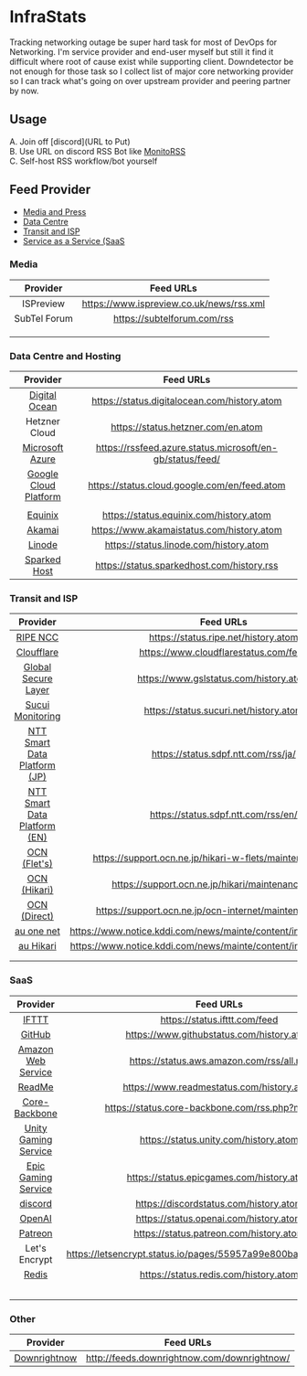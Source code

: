 # InfraStats
Tracking networking outage be super hard task for most of DevOps for Networking.
I'm service provider and end-user myself but still it find it difficult where root of cause exist while supporting client.
Downdetector be not enough for those task so I collect list of major core networking provider so I can track what's going on over upstream provider and peering partner by now.

## Usage
 A. Join off [discord](URL to Put)  
 B. Use URL on discord RSS Bot like [MonitoRSS](https://monitorss.xyz/)  
 C. Self-host RSS workflow/bot yourself

## Feed Provider
- [Media and Press](#media)
- [Data Centre](#data-centre-and-hosting)
- [Transit and ISP](#transit-and-isp)
- [Service as a Service (SaaS](#saas)

### Media
| Provider | Feed URLs |
| :-------------: | :-------------: |
| ISPreview | https://www.ispreview.co.uk/news/rss.xml |
| SubTel Forum | https://subtelforum.com/rss |
|  |  |
|  |  |
|  |  |

### Data Centre and Hosting
| Provider | Feed URLs |
| :-------------: | :-------------: |
| [Digital Ocean](https://digitalocean.com/) | https://status.digitalocean.com/history.atom |
| Hetzner Cloud | https://status.hetzner.com/en.atom |
| [Microsoft Azure](https://azure.microsoft/) | https://rssfeed.azure.status.microsoft/en-gb/status/feed/ |
| [Google Cloud Platform](https://cloud.google.com/) | https://status.cloud.google.com/en/feed.atom |
|  |  |
| [Equinix](https://equinix.com/) | https://status.equinix.com/history.atom |
| [Akamai](https://www.akamai.com/) | https://www.akamaistatus.com/history.atom |
| [Linode](https://linode.com/) | https://status.linode.com/history.atom |
| [Sparked Host](https://sparkedhost.com/) | https://status.sparkedhost.com/history.rss |


### Transit and ISP
| Provider | Feed URLs |
| :-------------: | :-------------: |
| [RIPE NCC](https://ripe.net/) | https://status.ripe.net/history.atom |
| [Cloufflare](https://www.cloudflare.com/) | https://www.cloudflarestatus.com/feed |
| [Global Secure Layer](https://globalsecurelayer.com/) | https://www.gslstatus.com/history.atom |
| [Sucui Monitoring](https://sucuri.net/) | https://status.sucuri.net/history.atom |
| [NTT Smart Data Platform (JP)](https://sdpf.ntt.com/) | https://status.sdpf.ntt.com/rss/ja/ |
| [NTT Smart Data Platform (EN)](https://sdpf.ntt.com/) | https://status.sdpf.ntt.com/rss/en/ |
| [OCN (Flet's)](https://ocn.ne.jp/) | https://support.ocn.ne.jp/hikari-w-flets/maintenance/list/rss |
| [OCN (Hikari)](https://ocn.ne.jp/) | https://support.ocn.ne.jp/hikari/maintenance/list/rss |
| [OCN (Direct)](https://ocn.ne.jp/) | https://support.ocn.ne.jp/ocn-internet/maintenance/list/rss |
| [au one net](https://www.au.com/) | https://www.notice.kddi.com/news/mainte/content/info/k/auonenet.xml |
| [au Hikari](https://www.au.com/) | https://www.notice.kddi.com/news/mainte/content/info/k/hikarione.xml |
|  |  |
|  |  |

### SaaS
| Provider | Feed URLs |
| :-------------: | :-------------: |
| [IFTTT](https://ifttt.com/) | https://status.ifttt.com/feed |
| [GitHub](https://www.github.com/) | https://www.githubstatus.com/history.atom |
| [Amazon Web Service](https://aws.amazon.com/) | https://status.aws.amazon.com/rss/all.rss |
| [ReadMe](https://readme.com/) | https://www.readmestatus.com/history.atom |
| [Core-Backbone](https://core-backbone.com/) | https://status.core-backbone.com/rss.php?mode=all |
| [Unity Gaming Service](https://unity.com/) | https://status.unity.com/history.atom |
| [Epic Gaming Service](https://epicgames.com/) | https://status.epicgames.com/history.atom |
| [discord](https://discord.com/) | https://discordstatus.com/history.atom |
| [OpenAI](https://openai.com/) | https://status.openai.com/history.atom |
| [Patreon](https://patreon.com/) | https://status.patreon.com/history.atom |
| Let's Encrypt | https://letsencrypt.status.io/pages/55957a99e800baa4470002da/rss |
| [Redis](https://redis.com/) | https://status.redis.com/history.atom |
|  |  |
|  |  |
|  |  |
|  |  |
|  |  |

### Other
| Provider | Feed URLs |
| :-------------: | :-------------: |
| [Downrightnow](http://downrightnow.com/) | http://feeds.downrightnow.com/downrightnow/ |
